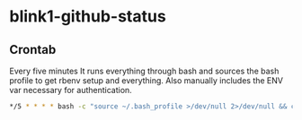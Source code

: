 # blink1-github-status

## Crontab

Every five minutes
It runs everything through bash and sources the bash profile to get rbenv setup and everything.
Also manually includes the ENV var necessary for authentication.

```bash
*/5 * * * * bash -c "source ~/.bash_profile >/dev/null 2>/dev/null && cd ~/Projects/blink1-github-status && BLINK1_GITHUB_TOKEN=FAKE_TOKEN bundle exec ./exe/set_light.rb coreyja/glassy-collections master >/dev/null 2>/dev/null"
```
